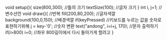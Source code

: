 void setup(){
  size(800,300); //틀의 크기
  textSize(100); //글자 크기
}
int i, j=1; //변수선언
void draw(){    //반복
  fill(200,80,200); //글자색깔
  background(100,0,150); //배경색깔
  if(keyPressed) //키보드를 누르는 값을 숫자로 표현하기위해
   j = key-'0'; //숫자 변환
  text("andong", i=i+j, 170); //문자 출력하기
  if(i>800) i=0; //좌우 800길이에서 다시 돌아가게 할려고
}
